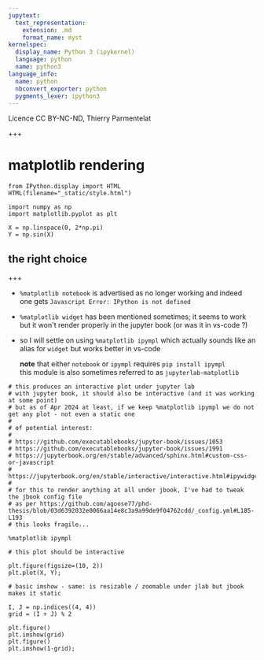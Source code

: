 ```yaml
---
jupytext:
  text_representation:
    extension: .md
    format_name: myst
kernelspec:
  display_name: Python 3 (ipykernel)
  language: python
  name: python3
language_info:
  name: python
  nbconvert_exporter: python
  pygments_lexer: ipython3
---
```


Licence CC BY-NC-ND, Thierry Parmentelat

+++

# matplotlib rendering

```{code-cell} ipython3
from IPython.display import HTML
HTML(filename="_static/style.html")
```

```{code-cell} ipython3
import numpy as np
import matplotlib.pyplot as plt

X = np.linspace(0, 2*np.pi)
Y = np.sin(X)
```

## the right choice

+++

* `%matplotlib notebook` is advertised as no longer working
  and indeed one gets `Javascript Error: IPython is not defined`
* `%matplotlib widget` has been mentioned sometimes;
  it seems to work but it won't render properly in the jupyter book (or was it in vs-code ?)
* so I will settle on using `%matplotlib ipympl`
  which actually sounds like an alias for `widget` but works better in vs-code  

  **note** that either `notebook` or `ipympl` requires `pip install ipympl`  
  this module is also sometimes referred to as `jupyterlab-matplotlib`

```{code-cell} ipython3
# this produces an interactive plot under jupyter lab
# with jupyter book, it should also be interactive (and it was working at some point)
# but as of Apr 2024 at least, if we keep %matplotlib ipympl we do not get any plot - not even a static one
# 
# of potential interest:
# 
# https://github.com/executablebooks/jupyter-book/issues/1053
# https://github.com/executablebooks/jupyter-book/issues/1991
# https://jupyterbook.org/en/stable/advanced/sphinx.html#custom-css-or-javascript
# https://jupyterbook.org/en/stable/interactive/interactive.html#ipywidgets
#
# for this to render anything at all under jbook, I've had to tweak the jbook config file
# as per https://github.com/agoose77/phd-thesis/blob/03d6392032e0066aa14e8c3a9a99de9f04762cdd/_config.yml#L185-L193
# this looks fragile...

%matplotlib ipympl
```

```{code-cell} ipython3
# this plot should be interactive

plt.figure(figsize=(10, 2))
plt.plot(X, Y);
```

```{code-cell} ipython3
# basic imshow - same: is resizable / zoomable under jlab but jbook makes it static

I, J = np.indices((4, 4))
grid = (I + J) % 2

plt.figure()
plt.imshow(grid)
plt.figure()
plt.imshow(1-grid);
```

```{code-cell} ipython3

```
